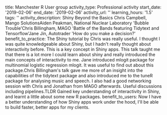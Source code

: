 title: Manchester R User group
activity_type: Professional activity
start_date: '2019-02-06'
end_date: '2019-02-06'
activity_url: ''
learning_hours: '1.5'
tags: ''
activity_description: Shiny Beyond the Basics  Chris Campbell, Mango SolutionsAiden
  Peakman, National Nuclear Laboratory  'Bubble Trouble'Chris Billingham, MAGO  'Battle
  of the Bands featuring Tidytext and Tensorflow'Jane Jin, Autotrader  'How do you
  make a decision?'
benefit_to_practice: The Shiny tutorial by Chris was really useful. I thought I was
  quite knowledgeable about Shiny, but I hadn't really thought about interactivity
  before. This is a key concept in Shiny apps. This talk taught me that there is a
  lot more I could learn about shiny and really introduced the main concepts of interactivity
  to me. Jane introduced mlogit package for multinomial logistic regression mlogit.
  It was useful to find out about this package.Chris Billingham's talk gave me more
  of an insight into the capabilities of the tidytext package and also introduced
  me to the tuneR package for analysing music and speech. I also had a good networking
  session with Chris and Jonathan from MAGO afterwards. Useful discussions including
  pipelines.TLDR Gained key understanding of interactivity in Shiny, and learnt a
  little about some new R packages.
benefit_to_users: Now I have a better understanding of how Shiny apps work under the
  hood, I'll be able to build faster, better apps for my clients.
